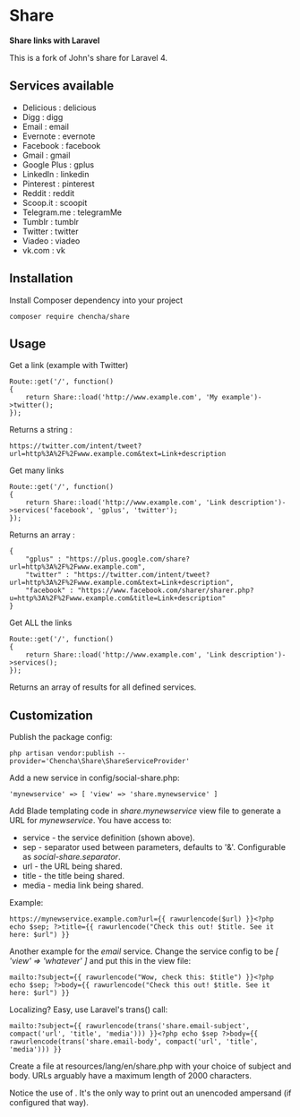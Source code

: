 # Share

**Share links with Laravel**

This is a fork of John's share for Laravel 4. 
 
## Services available

- Delicious : delicious
- Digg : digg
- Email : email
- Evernote : evernote
- Facebook : facebook
- Gmail : gmail
- Google Plus : gplus
- LinkedIn : linkedin
- Pinterest : pinterest
- Reddit : reddit
- Scoop.it : scoopit
- Telegram.me : telegramMe
- Tumblr : tumblr
- Twitter : twitter
- Viadeo : viadeo
- vk.com : vk


## Installation

Install Composer dependency into your project

    composer require chencha/share

## Usage

Get a link (example with Twitter)

	Route::get('/', function()
	{
		return Share::load('http://www.example.com', 'My example')->twitter();
	});

Returns a string :

	https://twitter.com/intent/tweet?url=http%3A%2F%2Fwww.example.com&text=Link+description


Get many links

	Route::get('/', function()
	{
		return Share::load('http://www.example.com', 'Link description')->services('facebook', 'gplus', 'twitter');
	});

Returns an array :

    {
        "gplus" : "https://plus.google.com/share?url=http%3A%2F%2Fwww.example.com",
        "twitter" : "https://twitter.com/intent/tweet?url=http%3A%2F%2Fwww.example.com&text=Link+description",
        "facebook" : "https://www.facebook.com/sharer/sharer.php?u=http%3A%2F%2Fwww.example.com&title=Link+description"
    }


Get ALL the links

	Route::get('/', function()
	{
		return Share::load('http://www.example.com', 'Link description')->services();
	});

Returns an array of results for all defined services.

## Customization

Publish the package config:

    php artisan vendor:publish --provider='Chencha\Share\ShareServiceProvider'

Add a new service in config/social-share.php:

    'mynewservice' => [ 'view' => 'share.mynewservice' ]

Add Blade templating code in *share.mynewservice* view file to generate a URL for *mynewservice*. You have access to:

- service - the service definition (shown above).
- sep - separator used between parameters, defaults to '&amp;'. Configurable as *social-share.separator*.
- url - the URL being shared.
- title - the title being shared.
- media - media link being shared.

Example:

    https://mynewservice.example.com?url={{ rawurlencode($url) }}<?php echo $sep; ?>title={{ rawurlencode("Check this out! $title. See it here: $url") }}

Another example for the *email* service. Change the service config to be *[ 'view' => 'whatever' ]* and put this in the view file:

    mailto:?subject={{ rawurlencode("Wow, check this: $title") }}<?php echo $sep; ?>body={{ rawurlencode("Check this out! $title. See it here: $url") }}

Localizing? Easy, use Laravel's trans() call:

    mailto:?subject={{ rawurlencode(trans('share.email-subject', compact('url', 'title', 'media'))) }}<?php echo $sep ?>body={{ rawurlencode(trans('share.email-body', compact('url', 'title', 'media'))) }}

Create a file at resources/lang/en/share.php with your choice of subject and body. URLs arguably have a maximum length of 2000 characters.

Notice the use of *<?php echo $sep; ?>*. It's the only way to print out an unencoded ampersand (if configured that way).

